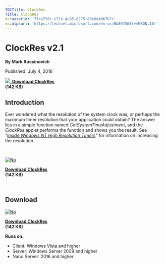 ```yaml
--- 
TOCTitle: ClockRes
Title: ClockRes
ms:assetid: '7fca750c-c71b-4c85-8275-80e6d4067b7c'
ms:mtpsurl: 'https://technet.microsoft.com/en-us/Bb897568(v=MSDN.10)'
---
```


ClockRes v2.1
=============

**By Mark Russinovich**

Published: July 4, 2016

**[![](/media/landing/sysinternals/download_sm.png)
 Download
ClockRes](https://download.sysinternals.com/files/clockres.zip)  
(142 KB)**


## Introduction

Ever wondered what the resolution of the system clock was, or perhaps
the maximum timer resolution that your application could obtain? The
answer lies in a simple function named *GetSystemTimeAdjustment*, and
the *ClockRes* applet performs the function and shows you the result.
See *"[Inside Windows NT High Resolution
Timers](https://technet.microsoft.com/10da6183-5bd1-4230-bcd8-624281876a67)"*
for information on increasing the resolution.

 

[![No](/media/landing/sysinternals/download_sm.png "Download")
](https://download.sysinternals.com/files/clockres.zip)

[**Download ClockRes**  
](https://download.sysinternals.com/files/clockres.zip)**(142 KB)**

 


<div class="RightAdRail">

<div>


## Download

  

[![No](/media/landing/sysinternals/download_sm.png "Download")
](https://download.sysinternals.com/files/clockres.zip)

[**Download ClockRes**  
](https://download.sysinternals.com/files/clockres.zip)**(142 KB)**

**Runs on:**

-   Client: Windows Vista and higher
-   Server: Windows Server 2008 and higher
-   Nano Server: 2016 and higher



